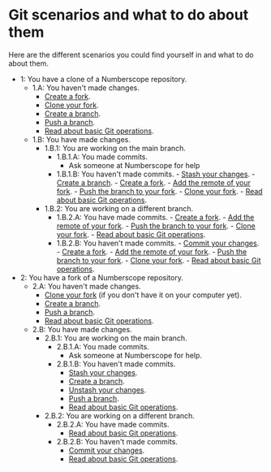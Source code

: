 # Git scenarios and what to do about them

Here are the different scenarios you could find yourself in and what to do
about them.

-   1: You have a clone of a Numberscope repository.
    -   1.A: You haven't made changes.
        -   [Create a fork](./working-with-git-and-github#create-a-fork).
        -   [Clone your fork](./working-with-git-and-github#clone-a-repo).
        -   [Create a branch](./working-with-git-and-github#create-a-branch).
        -   [Push a branch](./working-with-git-and-github#push-a-branch).
        -   [Read about basic Git operations](./working-with-git-and-github#basic-git-operations).
    -   1.B: You have made changes.
        -   1.B.1: You are working on the main branch.
            -   1.B.1.A: You made commits.
                -   Ask someone at Numberscope for help
            -   1.B.1.B: You haven't made commits. -
                [Stash your changes](./working-with-git-and-github#stash-your-changes). -
                [Create a branch](./working-with-git-and-github#create-a-branch). -
                [Create a fork](./working-with-git-and-github#create-a-fork). -
                [Add the remote of your fork](./working-with-git-and-github#add-a-remote). -
                [Push the branch to your fork](./working-with-git-and-github#push-a-branch). -
                [Clone your fork](./working-with-git-and-github#clone-a-repo). -
                [Read about basic Git operations](./working-with-git-and-github#basic-git-operations).
        -   1.B.2: You are working on a different branch.
            -   1.B.2.A: You have made commits. -
                [Create a fork](./working-with-git-and-github#create-a-fork). -
                [Add the remote of your fork](./working-with-git-and-github#add-a-remote). -
                [Push the branch to your fork](./working-with-git-and-github#push-a-branch). -
                [Clone your fork](./working-with-git-and-github#clone-a-repo). -
                [Read about basic Git operations](./working-with-git-and-github#basic-git-operations).
            -   1.B.2.B: You haven't made commits. -
                [Commit your changes](./working-with-git-and-github#commit-changes). -
                [Create a fork](./working-with-git-and-github#create-a-fork). -
                [Add the remote of your fork](./working-with-git-and-github#add-a-remote). -
                [Push the branch to your fork](./working-with-git-and-github#push-a-branch). -
                [Clone your fork](./working-with-git-and-github#clone-a-repo). -
                [Read about basic Git operations](./working-with-git-and-github#basic-git-operations).
-   2: You have a fork of a Numberscope repository.
    -   2.A: You haven't made changes.
        -   [Clone your fork](./working-with-git-and-github#clone-a-repo) (if
            you don't have it on your computer yet).
        -   [Create a branch](./working-with-git-and-github#create-a-branch).
        -   [Push a branch](./working-with-git-and-github#push-a-branch).
        -   [Read about basic Git operations](./working-with-git-and-github#basic-git-operations).
    -   2.B: You have made changes.
        -   2.B.1: You are working on the main branch.
            -   2.B.1.A: You made commits.
                -   Ask someone at Numberscope for help.
            -   2.B.1.B: You haven't made commits.
                -   [Stash your changes](./working-with-git-and-github#stash-your-changes).
                -   [Create a branch](./working-with-git-and-github#create-a-branch).
                -   [Unstash your changes](./working-with-git-and-github#unstash-your-changes).
                -   [Push a branch](./working-with-git-and-github#push-a-branch).
                -   [Read about basic Git operations](./working-with-git-and-github#basic-git-operations).
        -   2.B.2: You are working on a different branch.
            -   2.B.2.A: You have made commits.
                -   [Read about basic Git operations](./working-with-git-and-github#basic-git-operations).
            -   2.B.2.B: You haven't made commits.
                -   [Commit your changes](./working-with-git-and-github#commit-changes).
                -   [Read about basic Git operations](./working-with-git-and-github#basic-git-operations).
